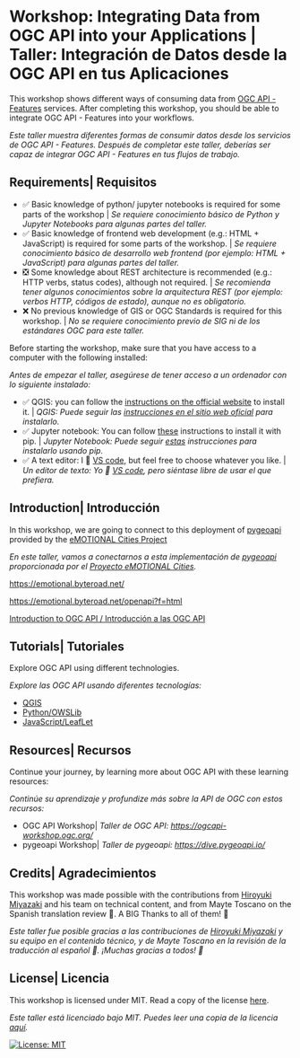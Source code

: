 # Workshop: Integrating Data from OGC API into your Applications | Taller: Integración de Datos desde la OGC API en tus Aplicaciones

This workshop shows different ways of consuming data from [OGC API - Features](https://features.developer.ogc.org/) services. After completing this workshop, you should be able to integrate OGC API - Features into your workflows.

_Este taller muestra diferentes formas de consumir datos desde los servicios de OGC API - Features.
Después de completar este taller, deberías ser capaz de integrar OGC API - Features en tus flujos de trabajo._

## Requirements| Requisitos

* ✅ Basic knowledge of python/ jupyter notebooks is required for some parts of the workshop | _Se requiere conocimiento básico de Python y Jupyter Notebooks para algunas partes del taller._
* ✅ Basic knowledge of frontend web development (e.g.: HTML + JavaScript) is required for some parts of the workshop. | _Se requiere conocimiento básico de desarrollo web frontend (por ejemplo: HTML + JavaScript) para algunas partes del taller._
* ❎ Some knowledge about REST architecture is recommended (e.g.: HTTP verbs, status codes), although not required. | _Se recomienda tener algunos conocimientos sobre la arquitectura REST (por ejemplo: verbos HTTP, códigos de estado), aunque no es obligatorio._
* ❌ No previous knowledge of GIS or OGC Standards is required for this workshop. | _No se requiere conocimiento previo de SIG ni de los estándares OGC para este taller._

Before starting the workshop, make sure that you have access to a computer with the following installed:

_Antes de empezar el taller, asegúrese de tener acceso a un ordenador con lo siguiente instalado:_

* ✅ QGIS: you can follow the [instructions on the official website](https://qgis.org/resources/installation-guide/) to install it. | _QGIS: Puede seguir las [instrucciones en el sitio web oficial](https://qgis.org/resources/installation-guide/) para instalarlo._
* ✅ Jupyter notebook: You can follow [these](https://jupyter.org/install) instructions to install it with pip. | _Jupyter Notebook: Puede seguir [estas](https://jupyter.org/install) instrucciones para instalarlo usando pip._
* ✅ A text editor: I 💙 [VS code](https://code.visualstudio.com/), but feel free to choose whatever you like. | _Un editor de texto: Yo 💙 [VS code](https://code.visualstudio.com/), pero siéntase libre de usar el que prefiera._
  
## Introduction| Introducción

In this workshop, we are going to connect to this deployment of [pygeoapi](https://pygeoapi.io/) provided by the [eMOTIONAL Cities Project](https://emotionalcities-h2020.eu/)

_En este taller, vamos a conectarnos a esta implementación de [pygeoapi](https://pygeoapi.io/) proporcionada por el [Proyecto eMOTIONAL Cities](https://emotionalcities-h2020.eu/)._

https://emotional.byteroad.net/

https://emotional.byteroad.net/openapi?f=html

[Introduction to OGC API / Introducción a las OGC API](https://myogc1-my.sharepoint.com/:p:/g/personal/jsimoes_ogc_org/EZRAbX0oDKhBkNiir_mvHGYBFMOAGlZLury2MCuXnH0Lkg?e=W0ZbhY)

## Tutorials| Tutoriales

Explore OGC API using different technologies.

_Explore las OGC API usando diferentes tecnologías:_

* [QGIS](QGIS.md)
* [Python/OWSLib](python.md)
* [JavaScript/LeafLet](javascript.md)

## Resources| Recursos

Continue your journey, by learning more about OGC API with these learning resources:

_Continúe su aprendizaje y profundize más sobre la API de OGC con estos recursos:_

* OGC API Workshop| _Taller de OGC API: https://ogcapi-workshop.ogc.org/_
* pygeoapi Workshop| _Taller de pygeoapi: https://dive.pygeoapi.io/_

## Credits| Agradecimientos

This workshop was made possible with the contributions from [Hiroyuki Miyazaki](https://github.com/heromiya) and his team on technical content, and from Mayte Toscano on the Spanish translation review 💙. A BIG Thanks to all of them! 🙏

_Este taller fue posible gracias a las contribuciones de [Hiroyuki Miyazaki](https://github.com/heromiya) y su equipo en el contenido técnico, y de Mayte Toscano en la revisión de la traducción al español 💙. ¡Muchas gracias a todos! 🙏_

## License| Licencia

This workshop is licensed under MIT. Read a copy of the license [here](./LICENSE).

_Este taller está licenciado bajo MIT. Puedes leer una copia de la licencia [aquí](./LICENSE)._

[![License: MIT](https://img.shields.io/badge/License-MIT-yellow.svg)](https://opensource.org/licenses/MIT)
